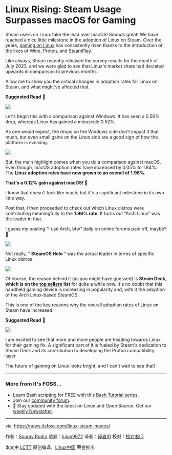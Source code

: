 [#]: subject: "Linux Rising: Steam Usage Surpasses macOS for Gaming"
[#]: via: "https://news.itsfoss.com/linux-steam-macos/"
[#]: author: "Sourav Rudra https://news.itsfoss.com/author/sourav/"
[#]: collector: "lujun9972"
[#]: translator: " "
[#]: reviewer: " "
[#]: publisher: " "
[#]: url: " "

Linux Rising: Steam Usage Surpasses macOS for Gaming
======
Steam users on Linux take the lead over macOS! Sounds great!
We have reached a nice little milestone in the adoption of Linux on Steam. Over the years, [gaming on Linux][1] has consistently risen thanks to the introduction of the likes of Wine, Proton, and [SteamPlay][2].

Like always, Steam recently released the survey results for the month of July 2023, and we were glad to see that Linux's market share had deviated upwards in comparison to previous months.

Allow me to show you the critical changes in adoption rates for Linux on Steam, and what might've affected that.

**Suggested Read** 📖

![][3]

Let's begin this with a comparison against Windows. It has seen a 0.56% drop, whereas Linux has gained a minuscule 0.52%.

As one would expect, the drops on the Windows side don't impact it that much, but even small gains on the Linux side are a good sign of how the platform is evolving.

![][4]

But, the main highlight comes when you do a comparison against macOS. Even though, macOS adoption rates have increased by 0.05% to 1.84%. The **Linux adoption rates have now grown to an overall of 1.96%**.

**That's a 0.12% gain against macOS!** 🥳

I know that doesn't look like much, but it's a significant milestone in its own little way.

Post that, I then proceeded to check out which Linux distros were contributing meaningfully to the **1.96% rate**. It turns out “Arch Linux” was the leader in that.

I guess my posting “I use Arch, btw” daily on online forums paid off, maybe? 🤔

![][5]

Not really, “ **SteamOS Holo** ” was the actual leader in terms of specific Linux distros.

![][6]

Of course, the reason behind it (as you might have guessed) is **Steam Deck, which is on the** [**top sellers**][7] **list** for quite a while now. It's no doubt that this handheld gaming device is increasing in popularity and, with it the adoption of the Arch Linux-based SteamOS.

This is one of the key reasons why the overall adoption rates of Linux on Steam have increased.

**Suggested Read** 📖

![][3]

I am excited to see that more and more people are heading towards Linux for their gaming fix. A significant part of it is fueled by Steam's dedication to Steam Deck and its contribution to developing the Proton compatibility layer.

The future of gaming on Linux looks bright, and I can't wait to see that!

* * *

### More from It's FOSS...

  * Learn Bash scripting for FREE with this [Bash Tutorial series][8].
  * Join our [community forum][9].
  * 📩 Stay updated with the latest on Linux and Open Source. Get our [weekly Newsletter][10].



--------------------------------------------------------------------------------

via: https://news.itsfoss.com/linux-steam-macos/

作者：[Sourav Rudra][a]
选题：[lujun9972][b]
译者：[译者ID](https://github.com/译者ID)
校对：[校对者ID](https://github.com/校对者ID)

本文由 [LCTT](https://github.com/LCTT/TranslateProject) 原创编译，[Linux中国](https://linux.cn/) 荣誉推出

[a]: https://news.itsfoss.com/author/sourav/
[b]: https://github.com/lujun9972
[1]: https://itsfoss.com/linux-gaming-guide/?ref=news.itsfoss.com
[2]: https://itsfoss.com/steam-play/?ref=news.itsfoss.com
[3]: https://itsfoss.com/content/images/size/w256h256/2022/12/android-chrome-192x192.png
[4]: https://news.itsfoss.com/content/images/2023/08/Steam_Market_July_2023_1.jpg
[5]: https://news.itsfoss.com/content/images/2023/08/Steam_Market_July_2023_2.jpg
[6]: https://news.itsfoss.com/content/images/2023/08/Steam_Market_July_2023_3.jpg
[7]: https://store.steampowered.com/search/?filter=topsellers&ref=news.itsfoss.com
[8]: https://linuxhandbook.com/tag/bash-beginner/
[9]: https://itsfoss.community/
[10]: https://itsfoss.com/newsletter/
